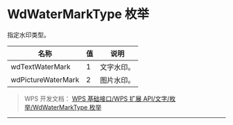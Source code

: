# WdWaterMarkType 枚举

指定水印类型。

| 名称               | 值  | 说明       |
|--------------------|-----|------------|
| wdTextWaterMark    | 1   | 文字水印。 |
| wdPictureWaterMark | 2   | 图片水印。 |

> WPS 开发文档： [WPS 基础接口/WPS 扩展 API/文字/枚举/WdWaterMarkType 枚举](https://qn.cache.wpscdn.cn/encs/doc/office_v19/topics/WPS%20%E5%9F%BA%E7%A1%80%E6%8E%A5%E5%8F%A3/WPS%20%E6%89%A9%E5%B1%95%20API/%E6%96%87%E5%AD%97/%E6%9E%9A%E4%B8%BE/WdWaterMarkType%20%E6%9E%9A%E4%B8%BE.html)

------------------------------------------------------------------------
